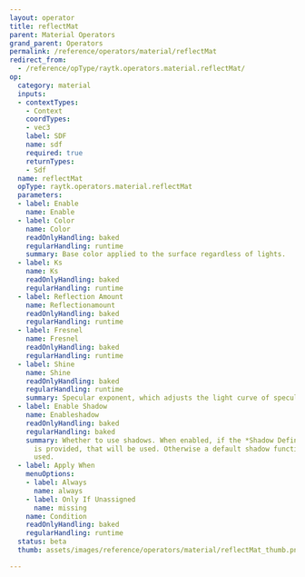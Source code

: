 ```yaml
---
layout: operator
title: reflectMat
parent: Material Operators
grand_parent: Operators
permalink: /reference/operators/material/reflectMat
redirect_from:
  - /reference/opType/raytk.operators.material.reflectMat/
op:
  category: material
  inputs:
  - contextTypes:
    - Context
    coordTypes:
    - vec3
    label: SDF
    name: sdf
    required: true
    returnTypes:
    - Sdf
  name: reflectMat
  opType: raytk.operators.material.reflectMat
  parameters:
  - label: Enable
    name: Enable
  - label: Color
    name: Color
    readOnlyHandling: baked
    regularHandling: runtime
    summary: Base color applied to the surface regardless of lights.
  - label: Ks
    name: Ks
    readOnlyHandling: baked
    regularHandling: runtime
  - label: Reflection Amount
    name: Reflectionamount
    readOnlyHandling: baked
    regularHandling: runtime
  - label: Fresnel
    name: Fresnel
    readOnlyHandling: baked
    regularHandling: runtime
  - label: Shine
    name: Shine
    readOnlyHandling: baked
    regularHandling: runtime
    summary: Specular exponent, which adjusts the light curve of specular highlights.
  - label: Enable Shadow
    name: Enableshadow
    readOnlyHandling: baked
    regularHandling: baked
    summary: Whether to use shadows. When enabled, if the *Shadow Definition* input
      is provided, that will be used. Otherwise a default shadow function will be
      used.
  - label: Apply When
    menuOptions:
    - label: Always
      name: always
    - label: Only If Unassigned
      name: missing
    name: Condition
    readOnlyHandling: baked
    regularHandling: runtime
  status: beta
  thumb: assets/images/reference/operators/material/reflectMat_thumb.png

---
```


